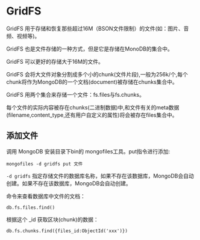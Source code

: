 # GridFS
GridFS 用于存储和恢复那些超过16M（BSON文件限制）的文件(如：图片、音频、视频等)。

GridFS 也是文件存储的一种方式，但是它是存储在MonoDB的集合中。

GridFS 可以更好的存储大于16M的文件。

GridFS 会将大文件对象分割成多个小的chunk(文件片段),一般为256k/个,每个chunk将作为MongoDB的一个文档(document)被存储在chunks集合中。

GridFS 用两个集合来存储一个文件：fs.files与fs.chunks。

每个文件的实际内容被存在chunks(二进制数据)中,和文件有关的meta数据(filename,content_type,还有用户自定义的属性)将会被存在files集合中。

## 添加文件
调用 MongoDB 安装目录下bin的 mongofiles工具。put指令进行添加:
```
mongofiles -d gridfs put 文件
```

`-d gridfs` 指定存储文件的数据库名称，如果不存在该数据库，MongoDB会自动创建。如果不存在该数据库，MongoDB会自动创建。

命令来查看数据库中文件的文档：
```
db.fs.files.find()

```

根据这个 _id 获取区块(chunk)的数据：
```
db.fs.chunks.find({files_id:ObjectId('xxx')})
```